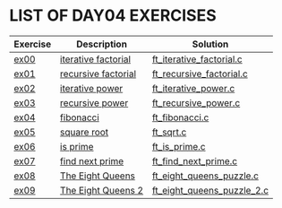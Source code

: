# LIST OF DAY04 EXERCISES

|Exercise        |Description                    |Solution                     |
|-------------|-------------------------------|-----------------------------|
|[ex00](https://github.com/achrafelkhnissi/1337/blob/master/Piscine-2021/DAYS/DAY04/ex00)      |[iterative factorial](https://github.com/achrafelkhnissi/1337/blob/master/Piscine-2021/DAYS/DAY04/ex00/README.md)          |[ft_iterative_factorial.c](https://github.com/achrafelkhnissi/1337/blob/master/Piscine-2021/DAYS/DAY04/ex00/ft_iterative_factorial.c) |
|[ex01](https://github.com/achrafelkhnissi/1337/blob/master/Piscine-2021/DAYS/DAY04/ex01)     |[recursive factorial](https://github.com/achrafelkhnissi/1337/blob/master/Piscine-2021/DAYS/DAY04/ex01/README.md)  |[ft_recursive_factorial.c](https://github.com/achrafelkhnissi/1337/blob/master/Piscine-2021/DAYS/DAY04/ex01/ft_recursive_factorial.c)  |
|[ex02](https://github.com/achrafelkhnissi/1337/blob/master/Piscine-2021/DAYS/DAY04/ex02)   |[iterative power](https://github.com/achrafelkhnissi/1337/blob/master/Piscine-2021/DAYS/DAY04/ex02/README.md)           |[ft_iterative_power.c](https://github.com/achrafelkhnissi/1337/blob/master/Piscine-2021/DAYS/DAY04/ex02/ft_iterative_power.c)         |
|[ex03](https://github.com/achrafelkhnissi/1337/blob/master/Piscine-2021/DAYS/DAY04/ex03)   |[recursive power](https://github.com/achrafelkhnissi/1337/blob/master/Piscine-2021/DAYS/DAY04/ex03/README.md)           |[ft_recursive_power.c](https://github.com/achrafelkhnissi/1337/blob/master/Piscine-2021/DAYS/DAY04/ex03/ft_recursive_power.c)      |
|[ex04](https://github.com/achrafelkhnissi/1337/blob/master/Piscine-2021/DAYS/DAY04/ex04)   |[fibonacci](https://github.com/achrafelkhnissi/1337/blob/master/Piscine-2021/DAYS/DAY04/ex04/README.md)        |[ft_fibonacci.c](https://github.com/achrafelkhnissi/1337/blob/master/Piscine-2021/DAYS/DAY04/ex04/ft_fibonacci.c)  |
|[ex05](https://github.com/achrafelkhnissi/1337/blob/master/Piscine-2021/DAYS/DAY04/ex05)   |[square root](https://github.com/achrafelkhnissi/1337/blob/master/Piscine-2021/DAYS/DAY04/ex05/README.md)       |[ft_sqrt.c](https://github.com/achrafelkhnissi/1337/blob/master/Piscine-2021/DAYS/DAY04/ex05/ft_sqrt.c)       |
|[ex06](https://github.com/achrafelkhnissi/1337/blob/master/Piscine-2021/DAYS/DAY04/ex06)   |[is prime](https://github.com/achrafelkhnissi/1337/blob/master/Piscine-2021/DAYS/DAY04/ex06/README.md)           |[ft_is_prime.c](https://github.com/achrafelkhnissi/1337/blob/master/Piscine-2021/DAYS/DAY04/ex06/ft_is_prime.c) |
|[ex07](https://github.com/achrafelkhnissi/1337/blob/master/Piscine-2021/DAYS/DAY04/ex07)   |[find next prime](https://github.com/achrafelkhnissi/1337/blob/master/Piscine-2021/DAYS/DAY04/ex07/README.md)        |[ft_find_next_prime.c](https://github.com/achrafelkhnissi/1337/blob/master/Piscine-2021/DAYS/DAY04/ex07/ft_find_next_prime.c)       |
|[ex08](https://github.com/achrafelkhnissi/1337/blob/master/Piscine-2021/DAYS/DAY04/ex08)   |[The Eight Queens](https://github.com/achrafelkhnissi/1337/blob/master/Piscine-2021/DAYS/DAY04/ex08/README.md)     |[ft_eight_queens_puzzle.c](https://github.com/achrafelkhnissi/1337/blob/master/Piscine-2021/DAYS/DAY04/ex08/ft_eight_queens_puzzle.c)|
|[ex09](https://github.com/achrafelkhnissi/1337/blob/master/Piscine-2021/DAYS/DAY04/ex09)   |[The Eight Queens 2](https://github.com/achrafelkhnissi/1337/blob/master/Piscine-2021/DAYS/DAY04/ex09/README.md) |[ft_eight_queens_puzzle_2.c](https://github.com/achrafelkhnissi/1337/blob/master/Piscine-2021/DAYS/DAY04/ex09/ft_eight_queens_puzzle_2.c) |
